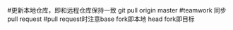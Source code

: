 #更新本地仓库，即和远程仓库保持一致   git pull origin master
#teamwork 同步pull request
#pull request时注意base fork即本地 head fork即目标
